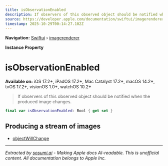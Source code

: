 ```yaml
---
title: isObservationEnabled
description: If observers of this observed object should be notified when the produced image changes.
source: https://developer.apple.com/documentation/swiftui/imagerenderer/isobservationenabled
timestamp: 2025-10-29T00:14:27.102Z
---
```


**Navigation:** [Swiftui](/documentation/swiftui) › [imagerenderer](/documentation/swiftui/imagerenderer)

**Instance Property**

# isObservationEnabled

**Available on:** iOS 17.2+, iPadOS 17.2+, Mac Catalyst 17.2+, macOS 14.2+, tvOS 17.2+, visionOS 1.0+, watchOS 10.2+

> If observers of this observed object should be notified when the produced image changes.

```swift
final var isObservationEnabled: Bool { get set }
```

## Producing a stream of images

- [objectWillChange](/documentation/swiftui/imagerenderer/objectwillchange)

---

*Extracted by [sosumi.ai](https://sosumi.ai) - Making Apple docs AI-readable.*
*This is unofficial content. All documentation belongs to Apple Inc.*
